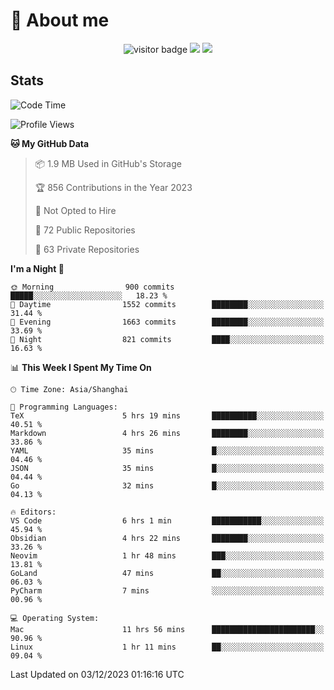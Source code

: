 <!-- ![](https://youpai.roccoshi.top/img/20200804214216.png) -->

# 🧐 About me
 
<p align="center">
<img src="https://visitor-badge.laobi.icu/badge?page_id=Lincest.Lincest&title=hits" alt="visitor badge"/>
<a href="mailto:imroccoshi@gmail.com"><img src="https://img.shields.io/badge/gmail-imroccoshi%40gmail.com-red"></a>
<a href="https://blog.roccoshi.top"><img src="https://img.shields.io/badge/blog-roccoshi-green"></a>
</p>

## Stats

<!--START_SECTION:waka-->
![Code Time](http://img.shields.io/badge/Code%20Time-814%20hrs%2034%20mins-blue)

![Profile Views](http://img.shields.io/badge/Profile%20Views-1-blue)

**🐱 My GitHub Data** 

> 📦 1.9 MB Used in GitHub's Storage 
 > 
> 🏆 856 Contributions in the Year 2023
 > 
> 🚫 Not Opted to Hire
 > 
> 📜 72 Public Repositories 
 > 
> 🔑 63 Private Repositories 
 > 
**I'm a Night 🦉** 

```text
🌞 Morning                900 commits         █████░░░░░░░░░░░░░░░░░░░░   18.23 % 
🌆 Daytime                1552 commits        ████████░░░░░░░░░░░░░░░░░   31.44 % 
🌃 Evening                1663 commits        ████████░░░░░░░░░░░░░░░░░   33.69 % 
🌙 Night                  821 commits         ████░░░░░░░░░░░░░░░░░░░░░   16.63 % 
```


📊 **This Week I Spent My Time On** 

```text
🕑︎ Time Zone: Asia/Shanghai

💬 Programming Languages: 
TeX                      5 hrs 19 mins       ██████████░░░░░░░░░░░░░░░   40.51 % 
Markdown                 4 hrs 26 mins       ████████░░░░░░░░░░░░░░░░░   33.86 % 
YAML                     35 mins             █░░░░░░░░░░░░░░░░░░░░░░░░   04.46 % 
JSON                     35 mins             █░░░░░░░░░░░░░░░░░░░░░░░░   04.44 % 
Go                       32 mins             █░░░░░░░░░░░░░░░░░░░░░░░░   04.13 % 

🔥 Editors: 
VS Code                  6 hrs 1 min         ███████████░░░░░░░░░░░░░░   45.94 % 
Obsidian                 4 hrs 22 mins       ████████░░░░░░░░░░░░░░░░░   33.26 % 
Neovim                   1 hr 48 mins        ███░░░░░░░░░░░░░░░░░░░░░░   13.81 % 
GoLand                   47 mins             ██░░░░░░░░░░░░░░░░░░░░░░░   06.03 % 
PyCharm                  7 mins              ░░░░░░░░░░░░░░░░░░░░░░░░░   00.96 % 

💻 Operating System: 
Mac                      11 hrs 56 mins      ███████████████████████░░   90.96 % 
Linux                    1 hr 11 mins        ██░░░░░░░░░░░░░░░░░░░░░░░   09.04 % 
```


 Last Updated on 03/12/2023 01:16:16 UTC
<!--END_SECTION:waka-->


